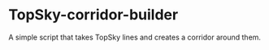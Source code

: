 # TopSky-corridor-builder
A simple script that takes TopSky lines and creates a corridor around them.
